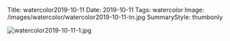 Title: watercolor2019-10-11
Date: 2019-10-11
Tags: watercolor
Image: /images/watercolor/watercolor2019-10-11-tn.jpg
SummaryStyle: thumbonly

![watercolor2019-10-11-1.jpg]({static}/images/watercolor/watercolor2019-10-11-1.jpg)
